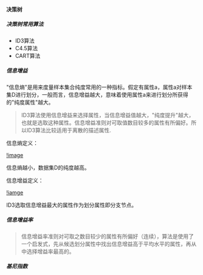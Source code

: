 #### 决策树

##### 决策树常用算法
* ID3算法
* C4.5算法
* CART算法

##### 信息增益

"信息熵"是用来度量样本集合纯度常用的一种指标。假定有属性a，属性a对样本集D进行划分，一般而言，信息增益越大，意味着使用属性a来进行划分所获得的"纯度属性"越大。

>ID3算法使用信息增益来选择属性，当信息增益值越大，"纯度提升"越大，也就是选取这种属性。信息增益准则对可取值数目较多的属性有所偏好。所以ID3算法比较适用于离散的描述属性.

信息熵定义：

[!image](../file/ent.png)

信息熵越小，数据集D的纯度越高。

信息增益定义：

[!iamge](../file/Gain.png)

ID3选取信息增益最大的属性作为划分属性即分支节点。

##### 信息增益率

>信息增益率准则对可取之数目较少的属性有所偏好（连续），算法是使用了一个启发式，先从候选划分属性中找出信息增益高于平均水平的属性，再从中选择增益率最高的。

##### 基尼指数





